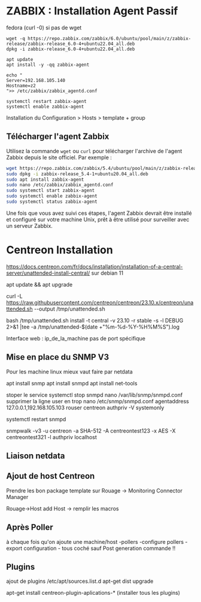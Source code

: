 # ZABBIX : Installation Agent Passif


fedora (curl -0) si pas de wget
```
wget -q https://repo.zabbix.com/zabbix/6.0/ubuntu/pool/main/z/zabbix-release/zabbix-release_6.0-4+ubuntu22.04_all.deb  
dpkg -i zabbix-release_6.0-4+ubuntu22.04_all.deb 
```

```
apt update
apt install -y -qq zabbix-agent 
```

```
echo "
Server=192.168.105.140
Hostname=z2
">> /etc/zabbix/zabbix_agentd.conf
```

```
systemctl restart zabbix-agent
systemctl enable zabbix-agent
```

Installation du  Configuration > Hosts > template + group

## Télécharger l'agent Zabbix

Utilisez la commande `wget` ou `curl` pour télécharger l'archive de l'agent Zabbix depuis le site officiel. Par exemple :

```bash
wget https://repo.zabbix.com/zabbix/5.4/ubuntu/pool/main/z/zabbix-release/zabbix-release_5.4-1+ubuntu20.04_all.deb
sudo dpkg -i zabbix-release_5.4-1+ubuntu20.04_all.deb
sudo apt install zabbix-agent
sudo nano /etc/zabbix/zabbix_agentd.conf
sudo systemctl start zabbix-agent
sudo systemctl enable zabbix-agent
sudo systemctl status zabbix-agent
```

Une fois que vous avez suivi ces étapes, l'agent Zabbix devrait être installé et configuré sur votre machine Unix, prêt à être utilisé pour surveiller avec un serveur Zabbix.



# Centreon Installation

https://docs.centreon.com/fr/docs/installation/installation-of-a-central-server/unattended-install-central/ sur debian 11


apt update && apt upgrade

curl -L https://raw.githubusercontent.com/centreon/centreon/23.10.x/centreon/unattended.sh --output /tmp/unattended.sh

bash /tmp/unattended.sh install -t central -v 23.10 -r stable -s -l DEBUG  2>&1 |tee -a /tmp/unattended-$(date +"%m-%d-%Y-%H%M%S").log

Interface web : ip_de_la_machine pas de port spécifique

## Mise en place du SNMP V3 

Pour les machine linux mieux vaut faire par netdata

apt install snmp
apt install snmpd
apt install net-tools

stoper le service systemctl stop snmpd
nano /var/lib/snmp/snmpd.conf
supprimer la ligne user en trop
nano /etc/snmp/snmpd.conf
agentaddress  127.0.0.1,192.168.105.103
rouser centreon authpriv -V systemonly

systemctl restart snmpd

snmpwalk -v3 -u centreon -a SHA-512 -A centreontest123 -x AES -X centreontest321 -l authpriv localhost

## Liaison netdata 




## Ajout de host Centreon
Prendre les bon package template sur Rouage -> Monitoring Connector Manager 

Rouage->Host add Host -> remplir les macros


## Après Poller
à chaque fois qu'on ajoute une machine/host 
	-pollers 
	-configure pollers 
	-export configuration
	- tous coché sauf Post generation commande !!

## Plugins

ajout de plugins /etc/apt/sources.list.d apt-get dist upgrade


apt-get install centreon-plugin-aplications-* (installer tous les plugins)

